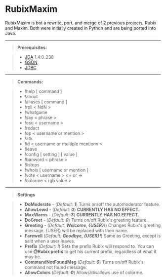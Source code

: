 RubixMaxim
===================


RubixMaxim is bot a rewrite, port, and merge of 2 previous projects, Rubix and Maxim.
Both were initially created in Python and are being ported into Java.

----------
> **Prerequisites:**

> - [JDA](https://github.com/DV8FromTheWorld/JDA) 1.4.0_238
> - [GSON](https://github.com/google/gson)
> - [JDBC](https://dev.mysql.com/downloads/connector/j/5.0.html)

----------
> **Commands:**

> - !help [ command ]
> - !about
> - !aliases [ command ]
> - !roll < NdN >
> - !whatgame
> - !say < phrase >
> - !osu < username >
> - !redact
> - !op < username or mention >
> - !afk
> - !id < username or multiple mentions >
> - !leave
> - !config [ setting ] [ value ]
> - !banword < phrase >
> - !listops
> - !whois [ username or mention ]
> - !vote < username > <+ or ->
> - !colorme < rgb value >

----------

> **Settings**

> - **DoModerate** - (*Default: **1***) Turns on/off the automoderator feature.
> - **AllowLewd** - (*Default: **0***) **CURRENTLY HAS NO EFFECT.**
> - **MaxWarns** - (*Default: **3***) **CURRENTLY HAS NO EFFECT.**
> - **DoGreet** - (*Default: **0***) Turns on/off Rubix's greeting feature.
> - **Greeting** - (*Default: **Welcome, {USER}!***) Changes Rubix's greeting message. {USER} will be replaced with their name.
> - **Farewell** (*Default: **Goodbye, {USER}!***) Same as Greeting, except is said when a user leaves.
> - **Prefix** (*Default: **!***) Sets the prefix Rubix will respond to. You can use **@Rubix prefix** to get his current prefix, regardless of what it may be.
> - **CommandNotFoundMsg** (*Default: **0***) Turns on/off Rubix's command not found message.
> - **AllowColors** (*Default: **0***) Allows/disallows use of colorme.

